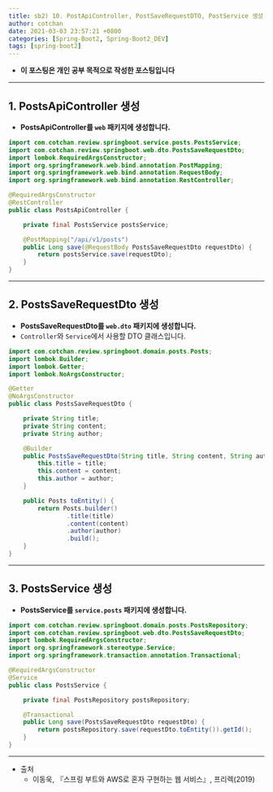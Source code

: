 ```yaml
---
title: sb2) 10. PostApiController, PostSaveRequestDTO, PostService 생성(등록 기능 만들기)
author: cotchan 
date: 2021-03-03 23:57:21 +0800 
categories: [Spring-Boot2, Spring-Boot2_DEV]
tags: [spring-boot2] 
---
```


+ **이 포스팅은 개인 공부 목적으로 작성한 포스팅입니다**

---

## 1. PostsApiController 생성

+ **PostsApiController를 `web` 패키지에 생성합니다.**

```java
import com.cotchan.review.springboot.service.posts.PostsService;
import com.cotchan.review.springboot.web.dto.PostsSaveRequestDto;
import lombok.RequiredArgsConstructor;
import org.springframework.web.bind.annotation.PostMapping;
import org.springframework.web.bind.annotation.RequestBody;
import org.springframework.web.bind.annotation.RestController;

@RequiredArgsConstructor
@RestController
public class PostsApiController {

    private final PostsService postsService;

    @PostMapping("/api/v1/posts")
    public Long save(@RequestBody PostsSaveRequestDto requestDto) {
        return postsService.save(requestDto);
    }
}
```

---

## 2. PostsSaveRequestDto 생성

+ **PostsSaveRequestDto를 `web.dto` 패키지에 생성합니다.**
+ `Controller`와 `Service`에서 사용할 DTO 클래스입니다.

```java
import com.cotchan.review.springboot.domain.posts.Posts;
import lombok.Builder;
import lombok.Getter;
import lombok.NoArgsConstructor;

@Getter
@NoArgsConstructor
public class PostsSaveRequestDto {

    private String title;
    private String content;
    private String author;

    @Builder
    public PostsSaveRequestDto(String title, String content, String author) {
        this.title = title;
        this.content = content;
        this.author = author;
    }

    public Posts toEntity() {
        return Posts.builder()
                .title(title)
                .content(content)
                .author(author)
                .build();
    }
}
```

---

## 3. PostsService 생성

+ **PostsService를 `service.posts` 패키지에 생성합니다.**

```java
import com.cotchan.review.springboot.domain.posts.PostsRepository;
import com.cotchan.review.springboot.web.dto.PostsSaveRequestDto;
import lombok.RequiredArgsConstructor;
import org.springframework.stereotype.Service;
import org.springframework.transaction.annotation.Transactional;

@RequiredArgsConstructor
@Service
public class PostsService {

    private final PostsRepository postsRepository;

    @Transactional
    public Long save(PostsSaveRequestDto requestDto) {
        return postsRepository.save(requestDto.toEntity()).getId();
    }
}
```



---

+ 출처
  + 이동욱, 『스프링 부트와 AWS로 혼자 구현하는 웹 서비스』, 프리렉(2019) 
